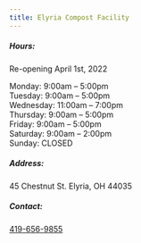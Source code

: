 ```yaml
---
title: Elyria Compost Facility
---
```

##### Hours:

Re-opening April 1st, 2022

Monday: 9:00am – 5:00pm\
Tuesday: 9:00am – 5:00pm\
Wednesday: 11:00am – 7:00pm\
Thursday: 9:00am – 5:00pm\
Friday: 9:00am – 5:00pm\
Saturday: 9:00am – 2:00pm\
Sunday: CLOSED

##### Address:

45 Chestnut St. Elyria, OH 44035

##### Contact:

[419-656-9855](tel:419-656-9855)
